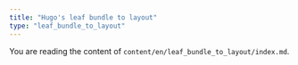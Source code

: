 ```yaml
---
title: "Hugo's leaf bundle to layout"
type: "leaf_bundle_to_layout"
---
```


You are reading the content of `content/en/leaf_bundle_to_layout/index.md`.
